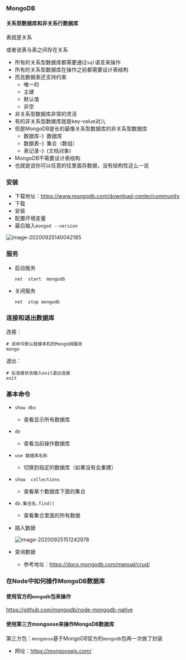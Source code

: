 ### MongoDB

#### 关系型数据库和非关系行数据库

表就是关系

或者说表与表之间存在关系

- 所有的关系型数据库都需要通过`sql`语言来操作
- 所有的关系型数据库在操作之前都需要设计表结构
- 而且数据表还支持约束
  - 唯一的
  - 主键
  - 默认值
  - 非空
- 非关系型数据库非常的灵活
- 有的非关系型数据库就是key-value对儿
- 但是MongoDB是长的最像关系型数据库的非关系型数据库
  - 数据库-》数据库
  - 数据表-》集合（数组）
  - 表记录-》(文档对象)
- MongoDB不需要设计表结构
- 也就是说你可以任意的往里面存数据，没有结构性这么一说

### 安装

- 下载地址：https://www.mongodb.com/download-center/community
- 下载
- 安装
- 配置环境变量
- 最后输入`mongod --version`

![image-20200925140042185](I:\Web前端备课代码\常见UI组件库\Node\笔记\mongo1.png)

### 服务

- 启动服务

  ```shell
  net  start  mongodb
  ```

- 关闭服务

  ```shell
  net  stop mongodb
  ```

### 连接和退出数据库

连接：

```shell
# 该命令默认链接本机的MongoDB服务
mongo
```

退出：

```shell
# 在连接状态输入exit退出连接
exit
```

### 基本命令

- `show dbs`

  - 查看显示所有数据库

- `db`

  - 查看当前操作数据库

- `use 数据库名称`

  - 切换到指定的数据库（如果没有会重建）

- `show  collections`

  - 查看某个数据库下面的集合

- `db.集合名.find()`

  - 查看集合里面的所有数据

- 插入数据

  ![image-20200925151242978](I:\Web前端备课代码\常见UI组件库\Node\笔记\mongo_insert.png)

  

- 查询数据

  - 参考地址：https://docs.mongodb.com/manual/crud/

### 在Node中如何操作MongoDB数据库

#### 使用官方的`mongodb`包来操作

https://github.com/mongodb/node-mongodb-native

#### 使用第三方mongoose来操作MongoDB数据库

第三方包：`mongoose`基于MongoDB官方的`mongodb`包再一次做了封装

- 网址：https://mongoosejs.com/









​       







